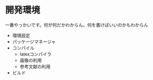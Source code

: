 開発環境
===========
一番やっかいです。何が何だかわからん。何を書けばいいのかもわからん


- 環境設定
- パッケージマネージャ
- コンパイル
  - latexコンパイラ
  - 画像の利用
  - 参考文献の利用
- ビルド
